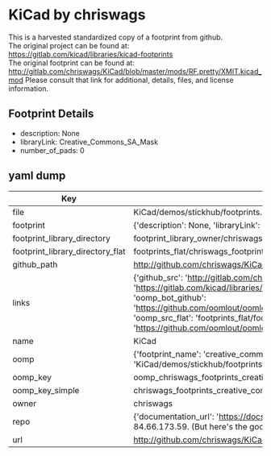 # KiCad by chriswags  
This is a harvested standardized copy of a footprint from github.  
The original project can be found at:  
https://gitlab.com/kicad/libraries/kicad-footprints  
The original footprint can be found at:
http://gitlab.com/chriswags/KiCad/blob/master/mods/RF.pretty/XMIT.kicad_mod
Please consult that link for additional, details, files, and license information.  
## Footprint Details
* description: None  
* libraryLink: Creative_Commons_SA_Mask  
* number_of_pads: 0  
## yaml dump  
| Key | Value |  
| --- | --- |  
| file | KiCad/demos/stickhub/footprints.pretty/Creative_Commons_SA_Mask.kicad_mod |  
| footprint | {'description': None, 'libraryLink': 'Creative_Commons_SA_Mask', 'number_of_pads': 0} |  
| footprint_library_directory | footprint_library_owner/chriswags_KiCad |  
| footprint_library_directory_flat | footprints_flat/chriswags_footprints_creative_commons_sa_mask/working |  
| github_path | http://github.com/chriswags/KiCad/blob/master/demos/stickhub/footprints.pretty/Creative_Commons_SA_Mask.kicad_mod |  
| links | {'github_src': 'http://gitlab.com/chriswags/KiCad/blob/master/mods/RF.pretty/XMIT.kicad_mod', 'github_src_repo': 'https://gitlab.com/kicad/libraries/kicad-footprints', 'oomp_bot': 'footprints/chriswags_footprints_creative_commons_sa_mask/working', 'oomp_bot_github': 'https://github.com/oomlout/oomlout_oomp_footprint_bot/tree/main/footprints/chriswags_footprints_creative_commons_sa_mask/working', 'oomp_src_flat': 'footprints_flat/footprints_flat/chriswags_footprints_creative_commons_sa_mask/working', 'oomp_src_flat_github': 'https://github.com/oomlout/oomlout_oomp_footprint_src/tree/main/footprints_flat/chriswags_footprints_creative_commons_sa_mask/working'} |  
| name | KiCad |  
| oomp | {'footprint_name': 'creative_commons_sa_mask', 'library_name': 'footprints', 'original_filename': 'KiCad/demos/stickhub/footprints.pretty/Creative_Commons_SA_Mask.kicad_mod', 'owner_name': 'chriswags'} |  
| oomp_key | oomp_chriswags_footprints_creative_commons_sa_mask |  
| oomp_key_simple | chriswags_footprints_creative_commons_sa_mask |  
| owner | chriswags |  
| repo | {'documentation_url': 'https://docs.github.com/rest/overview/resources-in-the-rest-api#rate-limiting', 'message': "API rate limit exceeded for 84.66.173.59. (But here's the good news: Authenticated requests get a higher rate limit. Check out the documentation for more details.)"} |  
| url | http://github.com/chriswags/KiCad |  

